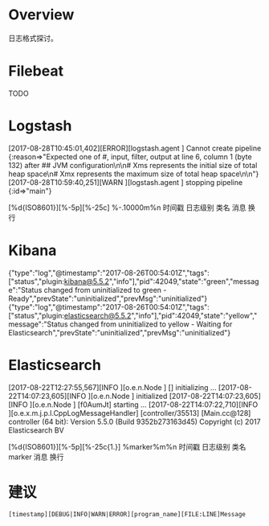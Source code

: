 # Overview

日志格式探讨。

# Filebeat

TODO

# Logstash

[2017-08-28T10:45:01,402][ERROR][logstash.agent           ] Cannot create pipeline {:reason=>"Expected one of #, input, filter, output at line 6, column 1 (byte 132) after ## JVM configuration\n\n# Xms represents the initial size of total heap space\n# Xmx represents the maximum size of total heap space\n\n"}
[2017-08-28T10:59:40,251][WARN ][logstash.agent           ] stopping pipeline {:id=>"main"}

[%d{ISO8601}][%-5p][%-25c] %-.10000m%n
时间戳 日志级别 类名 消息 换行

# Kibana

{"type":"log","@timestamp":"2017-08-26T00:54:01Z","tags":["status","plugin:kibana@5.5.2","info"],"pid":42049,"state":"green","message":"Status changed from uninitialized to green - Ready","prevState":"uninitialized","prevMsg":"uninitialized"}
{"type":"log","@timestamp":"2017-08-26T00:54:01Z","tags":["status","plugin:elasticsearch@5.5.2","info"],"pid":42049,"state":"yellow","message":"Status changed from uninitialized to yellow - Waiting for Elasticsearch","prevState":"uninitialized","prevMsg":"uninitialized"}

# Elasticsearch

[2017-08-22T12:27:55,567][INFO ][o.e.n.Node               ] [] initializing ...
[2017-08-22T14:07:23,605][INFO ][o.e.n.Node               ] initialized
[2017-08-22T14:07:23,605][INFO ][o.e.n.Node               ] [f0AumJt] starting ...
[2017-08-22T14:07:22,710][INFO ][o.e.x.m.j.p.l.CppLogMessageHandler] [controller/35513] [Main.cc@128] controller (64 bit): Version 5.5.0 (Build 9352b273163d45) Copyright (c) 2017 Elasticsearch BV

[%d{ISO8601}][%-5p][%-25c{1.}] %marker%m%n
时间戳 日志级别 类名 marker 消息 换行

# 建议

    [timestamp][DEBUG|INFO|WARN|ERROR][program_name][FILE:LINE]Message
